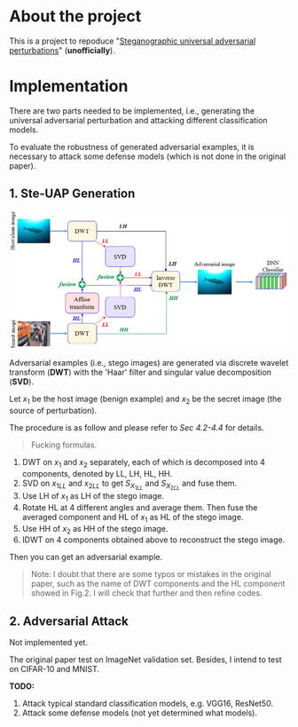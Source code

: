 # About the project
This is a project to repoduce "[Steganographic universal adversarial perturbations](https://www.sciencedirect.com/science/article/pii/S016786552030146X)" (**unofficially**).

# Implementation
There are two parts needed to be implemented, i.e., generating the universal adversarial perturbation and attacking different classification models.

To evaluate the robustness of generated adversarial examples, it is necessary to attack some defense models (which is not done in the original paper).

## 1. Ste-UAP Generation
![Pipeline](https://github.com/xiangyh9988/Image-Hosting/blob/main/imgs/image-20201227153444844.png?raw=true)

Adversarial examples (i.e., stego images) are generated via discrete wavelet transform (**DWT**) with the 'Haar' filter and singular value decomposition (**SVD**).

Let $x_1$ be the host image (benign example) and $x_2$ be the secret image (the source of perturbation).

The procedure is as follow and please refer to *Sec 4.2-4.4* for details. 
> Fucking formulas.

1. DWT on $x_1$ and $x_2$ separately, each of which is decomposed into 4 components, denoted by LL, LH, HL, HH.
2. SVD on $x_{1LL}$ and $x_{2LL}$ to get $S_{X_{1LL}}$ and $S_{X_{2LL}}$ and fuse them.
3. Use LH of $x_1$ as LH of the stego image.
4. Rotate HL at 4 different angles and average them. Then fuse the averaged component and HL of $x_1$ as HL of the stego image.
5. Use HH of $x_2$ as HH of the stego image.
6. IDWT on 4 components obtained above to reconstruct the stego image.

Then you can get an adversarial example.
> Note: I doubt that there are some typos or mistakes in the original paper, such as the name of DWT components and the HL component showed in Fig.2. I will check that further and then refine codes.

## 2. Adversarial Attack
Not implemented yet. 

The original paper test on ImageNet validation set. Besides, I intend to test on CIFAR-10 and MNIST. 

**TODO:**

1. Attack typical standard classification models, e.g. VGG16, ResNet50.
2. Attack some defense models (not yet determined what models).